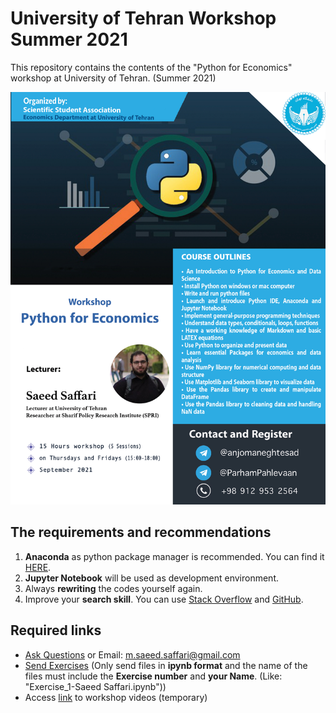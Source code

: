 # University of Tehran Workshop Summer 2021
This repository contains the contents of the "Python for Economics" workshop at University of Tehran. (Summer 2021)

<img src = "https://github.com/saeed-saffari/UT-workshop-sum2021/blob/main/poster%2003.jpg?raw=true" width="550" >

## The requirements and recommendations

1. **Anaconda** as python package manager is recommended. You can find it [HERE](https://www.anaconda.com/products/individual).
2. **Jupyter Notebook** will be used as development environment.
3. Always **rewriting** the codes yourself again.
4. Improve your **search skill**. You can use [Stack Overflow](https://stackoverflow.com/) and [GitHub](https://github.com/).

## Required links
- [Ask Questions]() or Email: m.saeed.saffari@gmail.com
- [Send Exercises]() (Only send files in **ipynb format** and the name of the files must include the **Exercise number** and **your Name**. (Like: "Exercise_1-Saeed Saffari.ipynb"))
- Access [link]() to workshop videos (temporary)
